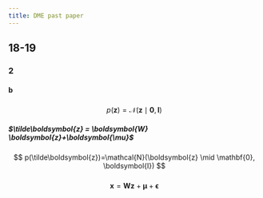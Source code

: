 ```yaml
---
title: DME past paper
---
```


## 18-19

### 2
#### b
#####
$$
p(\boldsymbol{z})=\mathcal{N}(\boldsymbol{z} \mid \mathbf{0}, \boldsymbol{I})
$$
##### $\tilde\boldsymbol{z} = \boldsymbol{W} \boldsymbol{z}+\boldsymbol{\mu}$
#####
$$
p(\tilde\boldsymbol{z})=\mathcal{N}(\boldsymbol{z} \mid \mathbf{0}, \boldsymbol{I})
$$
#####
$$
\boldsymbol{x}=\boldsymbol{W} \boldsymbol{z}+\boldsymbol{\mu}+\boldsymbol{\epsilon}
$$
#####
